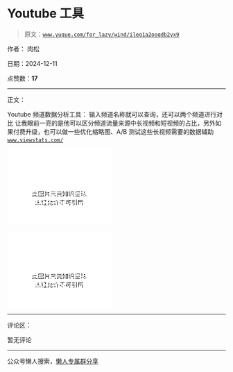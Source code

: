 # Youtube 工具

> 原文：[`www.yuque.com/for_lazy/wind/ileg1a2ooqdb2yx9`](https://www.yuque.com/for_lazy/wind/ileg1a2ooqdb2yx9)

作者： 肉松

日期：2024-12-11

点赞数：**17**

* * *

正文：

Youtube 频道数据分析工具： 输入频道名称就可以查询，还可以两个频道进行对比
让我眼前一亮的是他可以区分频道流量来源中长视频和短视频的占比，另外如果付费升级，也可以做一些优化缩略图、A/B 测试这些长视频需要的数据辅助[`www.viewstats.com/`](https://www.viewstats.com/)

![](img/99f95ba418257d9d842e1a7f985abc3c.png "None")

![](img/99c9714a353a9b57ee83c9d37435709b.png "None")

* * *

评论区：

暂无评论

* * *

公众号懒人搜索，[懒人专属群分享](https://lazybook.fun/#/blog/group)
